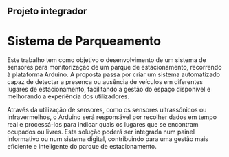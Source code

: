 ## Projeto integrador
# Sistema de Parqueamento

Este trabalho tem como objetivo o desenvolvimento de um sistema de sensores para monitorização de um parque de estacionamento, recorrendo à plataforma Arduino. A proposta passa por criar um sistema automatizado capaz de detectar a presença ou ausência de veículos em diferentes lugares de estacionamento, facilitando a gestão do espaço disponível e melhorando a experiência dos utilizadores.

Através da utilização de sensores, como os sensores ultrassónicos ou infravermelhos, o Arduino será responsável por recolher dados em tempo real e processá-los para indicar quais os lugares que se encontram ocupados ou livres. Esta solução poderá ser integrada num painel informativo ou num sistema digital, contribuindo para uma gestão mais eficiente e inteligente do parque de estacionamento.
